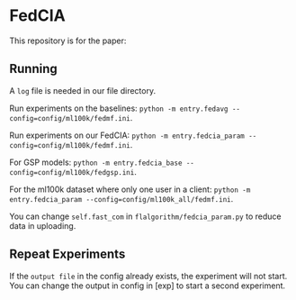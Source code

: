 # FedCIA
This repository is for the paper:



## Running
A `log` file is needed in our file directory.

Run experiments on the baselines:
`python -m entry.fedavg --config=config/ml100k/fedmf.ini`.

Run experiments on our FedCIA:
`python -m entry.fedcia_param --config=config/ml100k/fedmf.ini`.

For GSP models:
`python -m entry.fedcia_base --config=config/ml100k/fedgsp.ini`.

For the ml100k dataset where only one user in a client:
`python -m entry.fedcia_param --config=config/ml100k_all/fedmf.ini`.

You can change `self.fast_com` in `flalgorithm/fedcia_param.py` to reduce data in uploading.

## Repeat Experiments
If the `output file` in the config already exists, the experiment will not start.
You can change the output in config in [exp] to start a second experiment.
